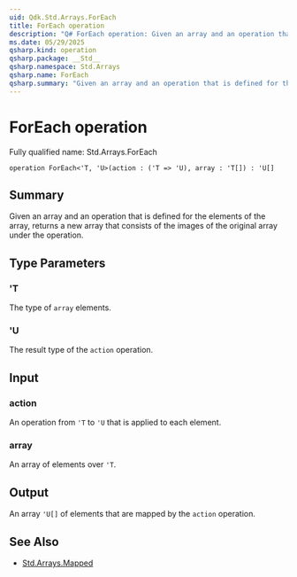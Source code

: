 ```yaml
---
uid: Qdk.Std.Arrays.ForEach
title: ForEach operation
description: "Q# ForEach operation: Given an array and an operation that is defined for the elements of the array, returns a new array that consists of the images of the original array under the operation."
ms.date: 05/29/2025
qsharp.kind: operation
qsharp.package: __Std__
qsharp.namespace: Std.Arrays
qsharp.name: ForEach
qsharp.summary: "Given an array and an operation that is defined for the elements of the array, returns a new array that consists of the images of the original array under the operation."
---
```


# ForEach operation

Fully qualified name: Std.Arrays.ForEach

```qsharp
operation ForEach<'T, 'U>(action : ('T => 'U), array : 'T[]) : 'U[]
```

## Summary
Given an array and an operation that is defined
for the elements of the array, returns a new array that consists
of the images of the original array under the operation.

## Type Parameters
### 'T
The type of `array` elements.
### 'U
The result type of the `action` operation.

## Input
### action
An operation from `'T` to `'U` that is applied to each element.
### array
An array of elements over `'T`.

## Output
An array `'U[]` of elements that are mapped by the `action` operation.

## See Also
- [Std.Arrays.Mapped](xref:Qdk.Std.Arrays.Mapped)
